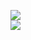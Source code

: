 [![](https://img.shields.io/badge/Made%20With-Github%20Spray-lightgrey.svg?style=for-the-badge&logo=github)](https://github.com/Annihil/github-spray#14471)  
[![](https://i.imgur.com/2DrTn0Z.gif)](https://github.com/Annihil/github-spray)